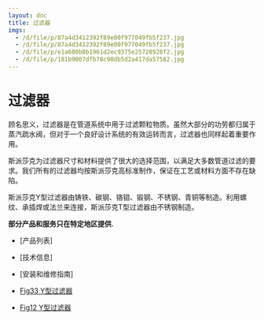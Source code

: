 ```yaml
---
layout: doc
title: 过滤器
imgs:
  - /d/file/p/87a4d3412392f89e00f977049fb5f237.jpg
  - /d/file/p/87a4d3412392f89e00f977049fb5f237.jpg
  - /d/file/p/e1a680b8b1961d2ec9375e25728928f2.jpg
  - /d/file/p/181b9007dfb78c90db5d2a417da57582.jpg
---
```


# 过滤器

顾名思义，过滤器是在管道系统中用于过滤颗粒物质。虽然大部分的功劳都归属于蒸汽疏水阀，但对于一个良好设计系统的有效运转而言，过滤器也同样起着重要作用。

斯派莎克为过滤器尺寸和材料提供了很大的选择范围，以满足大多数管道过滤的要求。我们所有的过滤器均按斯派莎克高标准制作，保证在工艺或材料方面不存在缺陷。

斯派莎克Y型过滤器由铸铁、碳钢、铬钼、锻钢、不锈钢、青铜等制造。利用螺纹、承插焊或法兰来连接，斯派莎克T型过滤器由不锈钢制造。

**部分产品和服务只在特定地区提供.**

- [产品列表]
- [技术信息]
- [安装和维修指南]

- [Fig33 Y型过滤器](/strainers/FIG33.html 'Fig33 Y型过滤器')
- [Fig12 Y型过滤器](/strainers/FIG12.html 'Fig12 Y型过滤器')
